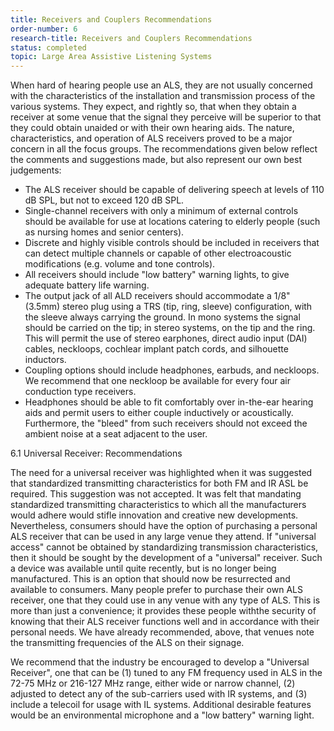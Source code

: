 ```yaml
---
title: Receivers and Couplers Recommendations
order-number: 6
research-title: Receivers and Couplers Recommendations
status: completed
topic: Large Area Assistive Listening Systems
---
```


When hard of hearing people use an ALS, they are not usually concerned with the characteristics of the installation and transmission process of the various systems. They expect, and rightly so, that when they obtain a receiver at some venue that the signal they perceive will be superior to that they could obtain unaided or with their own hearing aids. The nature, characteristics, and operation of ALS receivers proved to be a major concern in all the focus groups. The recommendations given below reflect the comments and suggestions made, but also represent our own best judgements:

-   The ALS receiver should be capable of delivering speech at levels of 110 dB SPL, but not to exceed 120 dB SPL.
-   Single-channel receivers with only a minimum of external controls should be available for use at locations catering to elderly people (such as nursing homes and senior centers).
-   Discrete and highly visible controls should be included in receivers that can detect multiple channels or capable of other electroacoustic modifications (e.g. volume and tone controls).
-   All receivers should include "low battery" warning lights, to give adequate battery life warning.
-   The output jack of all ALD receivers should accommodate a 1/8" (3.5mm) stereo plug using a TRS (tip, ring, sleeve) configuration, with the sleeve always carrying the ground. In mono systems the signal should be carried on the tip; in stereo systems, on the tip and the ring. This will permit the use of stereo earphones, direct audio input (DAI) cables, neckloops, cochlear implant patch cords, and silhouette inductors.
-   Coupling options should include headphones, earbuds, and neckloops. We recommend that one neckloop be available for every four air conduction type receivers.
-   Headphones should be able to fit comfortably over in-the-ear hearing aids and permit users to either couple inductively or acoustically. Furthermore, the "bleed" from such receivers should not exceed the ambient noise at a seat adjacent to the user.

6.1 Universal Receiver: Recommendations

The need for a universal receiver was highlighted when it was suggested that standardized transmitting characteristics for both FM and IR ASL be required. This suggestion was not accepted. It was felt that mandating standardized transmitting characteristics to which all the manufacturers would adhere would stifle innovation and creative new developments. Nevertheless, consumers should have the option of purchasing a personal ALS receiver that can be used in any large venue they attend. If "universal access" cannot be obtained by standardizing transmission characteristics, then it should be sought by the development of a "universal" receiver. Such a device was available until quite recently, but is no longer being manufactured. This is an option that should now be resurrected and available to consumers. Many people prefer to purchase their own ALS receiver, one that they could use in any venue with any type of ALS. This is more than just a convenience; it provides these people withthe security of knowing that their ALS receiver functions well and in accordance with their personal needs. We have already recommended, above, that venues note the transmitting frequencies of the ALS on their signage.

We recommend that the industry be encouraged to develop a "Universal Receiver", one that can be (1) tuned to any FM frequency used in ALS in the 72-75 MHz or 216-127 MHz range, either wide or narrow channel, (2) adjusted to detect any of the sub-carriers used with IR systems, and (3) include a telecoil for usage with IL systems. Additional desirable features would be an environmental microphone and a "low battery" warning light.

